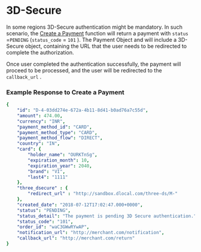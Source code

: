 # 3D-Secure

In some regions 3D-Secure authentication might be mandatory. In such scenario, the [Create a Payment](https://docs.dlocal.com/api-documentation/payins-api-reference/payments#create-a-payment) function will return a payment with `status` =`PENDING` \(`status_code` = `101` \). The Payment Object and will include a 3D-Secure object, containing the URL that the user needs to be redirected to complete the authorization.

Once user completed the authentication successfully, the payment will proceed to be processed, and the user will be redirected to the `callback_url` .

### Example Response to Create a Payment <a id="example-response-to-create-a-payment"></a>

```yaml
{
    "id": "D-4-03dd274e-672a-4b11-8d41-b0ad76a7c55d",
    "amount": 474.00,
    "currency": "INR",
    "payment_method_id": "CARD",
    "payment_method_type": "CARD",
    "payment_method_flow": "DIRECT",
    "country": "IN",
    "card": {
        "holder_name": "OURKTnSg",
        "expiration_month": 10,
        "expiration_year": 2040,
        "brand": "VI",
        "last4": "1111"
    },
    "three_dsecure" : {
        "redirect_url" : "http://sandbox.dlocal.com/three-ds/M-"
    },
    "created_date": "2018-07-12T17:02:47.000+0000",
    "status": "PENDING",
    "status_detail": "The payment is pending 3D Secure authentication.",
    "status_code": "101",
    "order_id": "waC3GWwRYwAP",
    "notification_url": "http://merchant.com/notification",
    "callback_url": "http://merchant.com/return"
}
```

